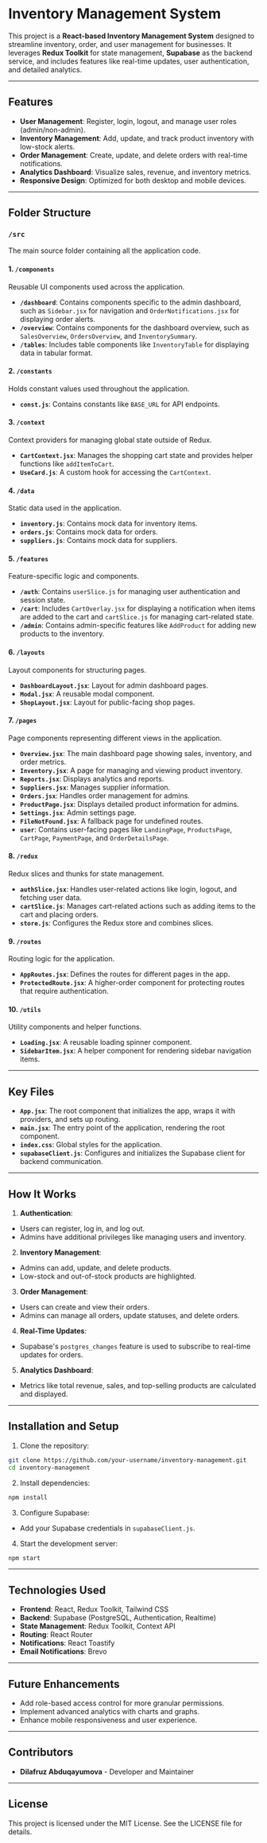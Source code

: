 # Inventory Management System

This project is a **React-based Inventory Management System** designed to streamline inventory, order, and user management for businesses. It leverages **Redux Toolkit** for state management, **Supabase** as the backend service, and includes features like real-time updates, user authentication, and detailed analytics.

---

## Features

- **User Management**: Register, login, logout, and manage user roles (admin/non-admin).
- **Inventory Management**: Add, update, and track product inventory with low-stock alerts.
- **Order Management**: Create, update, and delete orders with real-time notifications.
- **Analytics Dashboard**: Visualize sales, revenue, and inventory metrics.
- **Responsive Design**: Optimized for both desktop and mobile devices.

---

## Folder Structure

### `/src`

The main source folder containing all the application code.

#### 1. **`/components`**

Reusable UI components used across the application.

- **`/dashboard`**: Contains components specific to the admin dashboard, such as `Sidebar.jsx` for navigation and `OrderNotifications.jsx` for displaying order alerts.
- **`/overview`**: Contains components for the dashboard overview, such as `SalesOverview`, `OrdersOverview`, and `InventorySummary`.
- **`/tables`**: Includes table components like `InventoryTable` for displaying data in tabular format.

#### 2. **`/constants`**

Holds constant values used throughout the application.

- **`const.js`**: Contains constants like `BASE_URL` for API endpoints.

#### 3. **`/context`**

Context providers for managing global state outside of Redux.

- **`CartContext.jsx`**: Manages the shopping cart state and provides helper functions like `addItemToCart`.
- **`UseCard.js`**: A custom hook for accessing the `CartContext`.

#### 4. **`/data`**

Static data used in the application.

- **`inventory.js`**: Contains mock data for inventory items.
- **`orders.js`**: Contains mock data for orders.
- **`suppliers.js`**: Contains mock data for suppliers.

#### 5. **`/features`**

Feature-specific logic and components.

- **`/auth`**: Contains `userSlice.js` for managing user authentication and session state.
- **`/cart`**: Includes `CartOverlay.jsx` for displaying a notification when items are added to the cart and `cartSlice.js` for managing cart-related state.
- **`/admin`**: Contains admin-specific features like `AddProduct` for adding new products to the inventory.

#### 6. **`/layouts`**

Layout components for structuring pages.

- **`DashboardLayout.jsx`**: Layout for admin dashboard pages.
- **`Modal.jsx`**: A reusable modal component.
- **`ShopLayout.jsx`**: Layout for public-facing shop pages.

#### 7. **`/pages`**

Page components representing different views in the application.

- **`Overview.jsx`**: The main dashboard page showing sales, inventory, and order metrics.
- **`Inventory.jsx`**: A page for managing and viewing product inventory.
- **`Reports.jsx`**: Displays analytics and reports.
- **`Suppliers.jsx`**: Manages supplier information.
- **`Orders.jsx`**: Handles order management for admins.
- **`ProductPage.jsx`**: Displays detailed product information for admins.
- **`Settings.jsx`**: Admin settings page.
- **`FileNotFound.jsx`**: A fallback page for undefined routes.
- **`user`**: Contains user-facing pages like `LandingPage`, `ProductsPage`, `CartPage`, `PaymentPage`, and `OrderDetailsPage`.

#### 8. **`/redux`**

Redux slices and thunks for state management.

- **`authSlice.jsx`**: Handles user-related actions like login, logout, and fetching user data.
- **`cartSlice.js`**: Manages cart-related actions such as adding items to the cart and placing orders.
- **`store.js`**: Configures the Redux store and combines slices.

#### 9. **`/routes`**

Routing logic for the application.

- **`AppRoutes.jsx`**: Defines the routes for different pages in the app.
- **`ProtectedRoute.jsx`**: A higher-order component for protecting routes that require authentication.

#### 10. **`/utils`**

Utility components and helper functions.

- **`Loading.jsx`**: A reusable loading spinner component.
- **`SidebarItem.jsx`**: A helper component for rendering sidebar navigation items.

---

## Key Files

- **`App.jsx`**: The root component that initializes the app, wraps it with providers, and sets up routing.
- **`main.jsx`**: The entry point of the application, rendering the root component.
- **`index.css`**: Global styles for the application.
- **`supabaseClient.js`**: Configures and initializes the Supabase client for backend communication.

---

## How It Works

1. **Authentication**:

- Users can register, log in, and log out.
- Admins have additional privileges like managing users and inventory.

2. **Inventory Management**:

- Admins can add, update, and delete products.
- Low-stock and out-of-stock products are highlighted.

3. **Order Management**:

- Users can create and view their orders.
- Admins can manage all orders, update statuses, and delete orders.

4. **Real-Time Updates**:

- Supabase's `postgres_changes` feature is used to subscribe to real-time updates for orders.

5. **Analytics Dashboard**:

- Metrics like total revenue, sales, and top-selling products are calculated and displayed.

---

## Installation and Setup

1. Clone the repository:

```bash
git clone https://github.com/your-username/inventory-management.git
cd inventory-management
```

2. Install dependencies:

```bash
npm install
```

3. Configure Supabase:

- Add your Supabase credentials in `supabaseClient.js`.

4. Start the development server:

```bash
npm start
```

---

## Technologies Used

- **Frontend**: React, Redux Toolkit, Tailwind CSS
- **Backend**: Supabase (PostgreSQL, Authentication, Realtime)
- **State Management**: Redux Toolkit, Context API
- **Routing**: React Router
- **Notifications**: React Toastify
- **Email Notifications**: Brevo

---

## Future Enhancements

- Add role-based access control for more granular permissions.
- Implement advanced analytics with charts and graphs.
- Enhance mobile responsiveness and user experience.

---

## Contributors

- **Dilafruz Abduqayumova** - Developer and Maintainer

---

## License

This project is licensed under the MIT License. See the LICENSE file for details.
